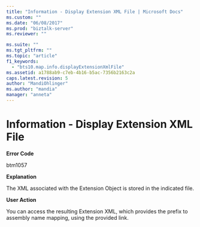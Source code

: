 ```yaml
---
title: "Information - Display Extension XML File | Microsoft Docs"
ms.custom: ""
ms.date: "06/08/2017"
ms.prod: "biztalk-server"
ms.reviewer: ""

ms.suite: ""
ms.tgt_pltfrm: ""
ms.topic: "article"
f1_keywords: 
  - "bts10.map.info.displayExtensionXmlFile"
ms.assetid: a1788ab9-c7eb-4b16-b5ac-7356b2163c2a
caps.latest.revision: 5
author: "MandiOhlinger"
ms.author: "mandia"
manager: "anneta"
---
```

# Information - Display Extension XML File
**Error Code**  
  
 btm1057  
  
 **Explanation**  
  
 The XML associated with the Extension Object is stored in the indicated file.  
  
 **User Action**  
  
 You can access the resulting Extension XML, which provides the prefix to assembly name mapping, using the provided link.